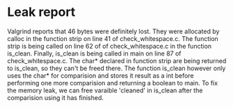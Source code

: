 # Leak report

Valgrind reports that 46 bytes were definitely lost. They were allocated by calloc in the function strip on line 41 of check_whitespace.c. The function strip is being called on line 62 of of check_whitespace.c in the function
is_clean. Finally, is_clean is being called in main on line 87 of check_whitespace.c. The char* declared in function strip are being returned to is_clean, so they can't be freed there. The function is_clean however only uses
the char* for comparision and stores it result as a int before performing one more comparision and returning a boolean to main. To fix the memory leak, we can free varaible 'cleaned' in is_clean after the comparision using it has finished.
